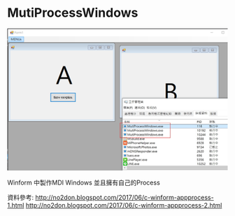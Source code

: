 # MutiProcessWindows


![alt 預覽](https://github.com/donma/MutiProcessWindows/blob/master/mps.jpg?raw=true)

Winform 中製作MDI Windows 並且擁有自己的Process 

資料參考:
http://no2don.blogspot.com/2017/06/c-winform-appprocess-1.html
http://no2don.blogspot.com/2017/06/c-winform-appprocess-2.html
